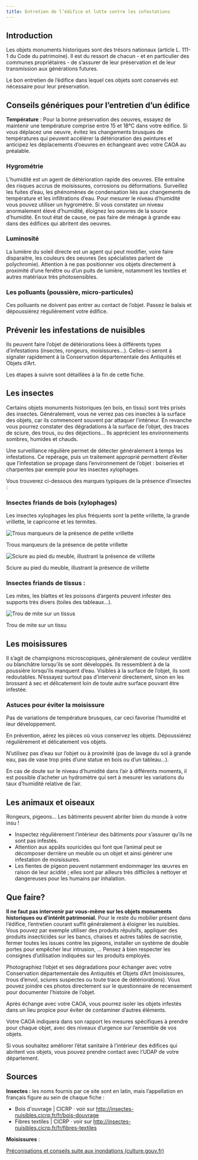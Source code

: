 ```yaml
---
title: Entretien de l’édifice et lutte contre les infestations
---
```


## Introduction

Les objets monuments historiques sont des trésors nationaux (article L. 111-1 du Code du patrimoine).
Il est du ressort de chacun - et en particulier des communes propriétaires - de s’assurer de leur préservation et de leur transmission aux générations futures.

Le bon entretien de l’édifice dans lequel ces objets sont conservés est nécessaire pour leur préservation.

## Conseils génériques pour l’entretien d’un édifice

**Température** : Pour la bonne préservation des oeuvres, essayez de maintenir une température comprise entre 15 et 18°C dans votre édifice.
Si vous déplacez une oeuvre, évitez les changements brusques de températures qui peuvent accélérer la détérioration des peintures et anticipez les déplacements d’oeuvres en échangeant avec votre CAOA au préalable.

### Hygrométrie

L’humidité est un agent de détérioration rapide des oeuvres.
Elle entraîne des risques accrus de moisissures, corrosions ou déformations.
Surveillez les fuites d’eau, les phénomènes de condensation liés aux changements de température et les infiltrations d’eau.
Pour mesurer le niveau d’humidité vous pouvez utiliser un hygromètre.
Si vous constatez un niveau anormalement élevé d’humidité, éloignez les oeuvres de la source d’humidité.
En tout état de cause, ne pas faire de ménage à grande eau dans des édifices qui abritent des oeuvres.

### Luminosité
La lumière du soleil directe est un agent qui peut modifier, voire faire disparaitre, les couleurs des oeuvres (les spécialistes parlent de polychromie).
Attention à ne pas positionner vos objets directement à proximité d’une fenêtre ou d’un puits de lumière, notamment les textiles et autres matériaux très photosensibles.

### Les polluants (poussière, micro-particules)

Ces polluants ne doivent pas entrer au contact de l’objet.
Passez le balais et dépoussiérez régulièrement votre édifice.

## Prévenir les infestations de nuisibles

Ils peuvent faire l’objet de détériorations liées à différents types d’infestations (insectes, rongeurs, moisissures…).
Celles-ci seront à signaler rapidement à la Conservation départementale des Antiquités et Objets d’Art.

Les étapes à suivre sont détaillées à la fin de cette fiche.

## Les insectes

Certains objets monuments historiques (en bois, en tissu) sont très prisés des insectes.
Généralement, vous ne verrez pas ces insectes à la surface des objets, car ils commencent souvent par attaquer l’intérieur.
En revanche vous pourrez constater des dégradations à la surface de l’objet, des traces de sciure, des trous, ou des déjections…
Ils apprécient les environnements sombres, humides et chauds.

Une surveillance régulière permet de détecter généralement à temps les infestations.
Ce repérage, puis un traitement approprié permettent d’éviter que l’infestation se propage dans l’environnement de l’objet : boiseries et charpentes par exemple pour les insectes xylophages.

Vous trouverez ci-dessous des marques typiques de la présence d’insectes :

### Insectes friands de bois (xylophages)

Les insectes xylophages les plus fréquents sont la petite vrillette, la grande vrillette, le capricorne et les termites.

![Trous marqueurs de la présence de petite vrillette](/images/fiches/vrillette-trous.jpg)

Trous marqueurs de la présence de petite vrillette

![Sciure au pied du meuble, illustrant la présence de vrillette](/images/fiches/vrillette-sciure.jpg)

Sciure au pied du meuble, illustrant la présence de vrillette

### Insectes friands de tissus :

Les mites, les blattes et les poissons d’argents peuvent infester des supports très divers (toiles des tableaux…).

![Trou de mite sur un tissus](/images/fiches/mite-trou-tissu.jpg)

Trou de mite sur un tissu

## Les moisissures

Il s’agit de champignons microscopiques, généralement de couleur verdâtre ou blanchâtre lorsqu’ils se sont développés.
Ils ressemblent à de la poussière lorsqu’ils manquent d’eau.
Visibles à la surface de l’objet, ils sont redoutables.
N’essayez surtout pas d’intervenir directement, sinon en les brossant à sec et délicatement loin de toute autre surface pouvant être infestée.

### Astuces pour éviter la moisissure

Pas de variations de température brusques, car ceci favorise l’humidité et leur développement.

En prévention, aérez les pièces où vous conservez les objets.
Dépoussiérez régulièrement et délicatement vos objets.

N’utilisez pas d’eau sur l’objet ou à proximité (pas de lavage du sol à grande eau, pas de vase trop près d’une statue en bois ou d’un tableau…).

En cas de doute sur le niveau d’humidité dans l’air à différents moments, il est possible d’acheter un hydromètre qui sert à mesurer les variations du taux d’humidité relative de l’air.

## Les animaux et oiseaux

Rongeurs, pigeons… Les bâtiments peuvent abriter bien du monde à votre insu !

- Inspectez régulièrement l’intérieur des bâtiments pour s’assurer qu’ils ne sont pas infestés.
- Attention aux appâts souricides qui font que l’animal peut se décomposer derrière un meuble ou un objet et ainsi générer une infestation de moisissures.
- Les fientes de pigeon peuvent notamment endommager les œuvres en raison de leur acidité ; elles sont par ailleurs très difficiles à nettoyer et dangereuses pour les humains par inhalation.

## Que faire?

**Il ne faut pas intervenir par vous-même sur les objets monuments historiques ou d’intérêt patrimonial.**
Pour le reste du mobilier présent dans l’édifice, l’entretien courant suffit généralement à éloigner les nuisibles.
Vous pouvez par exemple utiliser des produits répulsifs, appliquer des produits insecticides sur les bancs, chaises et autres tables de sacristie, fermer toutes les issues contre les pigeons, installer un système de double portes pour empêcher leur intrusion, … Pensez à bien respecter les consignes d’utilisation indiquées sur les produits employés.

Photographiez l’objet et ses dégradations pour échanger avec votre Conservation départementale des Antiquités et Objets d’Art (moisissures, trous d’envol, sciures suspectes ou toute trace de détériorations).
Vous pouvez joindre ces photos directement sur le questionnaire de recensement pour documenter l’histoire de l’objet.

Après échange avec votre CAOA, vous pourrez isoler les objets infestés dans un lieu propice pour éviter de contaminer d’autres éléments.

Votre CAOA indiquera dans son rapport les mesures spécifiques à prendre pour chaque objet, avec des niveaux d’urgence sur l’ensemble de vos objets.

Si vous souhaitez améliorer l’état sanitaire à l’intérieur des édifices qui abritent vos objets, vous pouvez prendre contact avec l’UDAP de votre département.


## Sources

**Insectes :** les noms fournis par ce site sont en latin, mais l’appellation en français figure au sein de chaque fiche :

- Bois d'ouvrage | CICRP · voir sur http://insectes-nuisibles.cicrp.fr/fr/bois-douvrage
- Fibres textiles | CICRP ·  voir sur http://insectes-nuisibles.cicrp.fr/fr/fibres-textiles

**Moisissures** :

[Préconisations et conseils suite aux inondations (culture.gouv.fr)](https://www.culture.gouv.fr/Regions/Drac-Hauts-de-France/Actualites/Preconisations-et-conseils-suite-aux-inondations)
